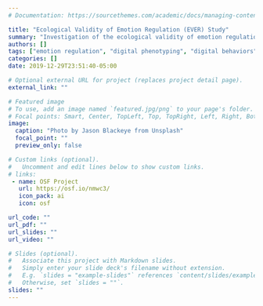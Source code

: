 ```yaml
---
# Documentation: https://sourcethemes.com/academic/docs/managing-content/

title: "Ecological Validity of Emotion Regulation (EVER) Study"
summary: "Investigation of the ecological validity of emotion regulation strategies using an evaluation of the relationships between self-report, psychophysiology, and digital behaviors."
authors: []
tags: ["emotion regulation", "digital phenotyping", "digital behaviors", "validity"]
categories: []
date: 2019-12-29T23:51:40-05:00

# Optional external URL for project (replaces project detail page).
external_link: ""

# Featured image
# To use, add an image named `featured.jpg/png` to your page's folder.
# Focal points: Smart, Center, TopLeft, Top, TopRight, Left, Right, BottomLeft, Bottom, BottomRight.
image:
  caption: "Photo by Jason Blackeye from Unsplash"
  focal_point: ""
  preview_only: false

# Custom links (optional).
#   Uncomment and edit lines below to show custom links.
# links:
 - name: OSF Project
   url: https://osf.io/nmwc3/
   icon_pack: ai
   icon: osf

url_code: ""
url_pdf: ""
url_slides: ""
url_video: ""

# Slides (optional).
#   Associate this project with Markdown slides.
#   Simply enter your slide deck's filename without extension.
#   E.g. `slides = "example-slides"` references `content/slides/example-slides.md`.
#   Otherwise, set `slides = ""`.
slides: ""
---
```

